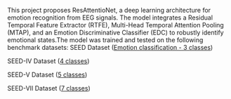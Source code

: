 This project proposes ResAttentioNet, a deep learning architecture for emotion recognition from EEG signals. The model integrates a Residual Temporal Feature Extractor (RTFE), Multi-Head Temporal Attention Pooling (MTAP), and an Emotion Discriminative Classifier (EDC) to robustly identify emotional states.The model was trained and tested on the following benchmark datasets:
SEED Dataset ([Emotion classification - 3 classes](https://bcmi.sjtu.edu.cn/home/seed/seed.html))

SEED-IV Dataset ([4 classes](https://bcmi.sjtu.edu.cn/home/seed/seed-iv.html))

SEED-V Dataset ([5 classes](https://bcmi.sjtu.edu.cn/home/seed/seed-v.html))

SEED-VII Dataset ([7 classes](https://bcmi.sjtu.edu.cn/home/seed/seed-vii.html))
